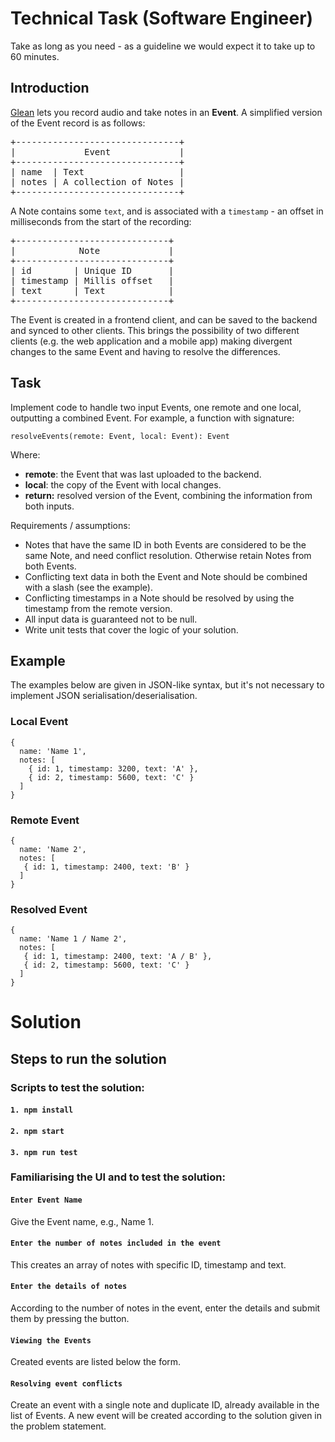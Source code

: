 # Technical Task (Software Engineer)

Take as long as you need - as a guideline we would expect it to take up to 60 minutes.

## Introduction

[Glean](https://glean.co/) lets you record audio and take notes in an **Event**. A simplified version of the Event
record is as follows:

<pre>
+-------------------------------+
|             Event             |
+-------------------------------+
| name  | Text                  | 
| notes | A collection of Notes | 
+-------------------------------+
</pre>

A Note contains some `text`, and is associated with a `timestamp` - an offset in milliseconds from the start of 
the recording:

<pre>
+-----------------------------+
|            Note             |
+-----------------------------+
| id        | Unique ID       |
| timestamp | Millis offset   | 
| text      | Text            | 
+-----------------------------+
</pre>

The Event is created in a frontend client, and can be saved to the backend and synced to other clients. This 
brings the possibility of two different clients (e.g. the web application and a mobile app) making divergent 
changes to the same Event and having to resolve the differences.

## Task

Implement code to handle two input Events, one remote and one local, outputting a combined Event. For example,
a function with signature:

```
resolveEvents(remote: Event, local: Event): Event
```

Where:
- **remote**: the Event that was last uploaded to the backend.
- **local**: the copy of the Event with local changes.
- **return:** resolved version of the Event, combining the information from both inputs.

Requirements / assumptions:
- Notes that have the same ID in both Events are considered to be the same Note, and need conflict resolution. Otherwise retain 
Notes from both Events.
- Conflicting text data in both the Event and Note should be combined with a slash (see the example).
- Conflicting timestamps in a Note should be resolved by using the timestamp from the remote version.
- All input data is guaranteed not to be null.
- Write unit tests that cover the logic of your solution.

## Example
The examples below are given in JSON-like syntax, but it's not necessary to implement JSON serialisation/deserialisation.

### Local Event
```
{
  name: 'Name 1',
  notes: [
    { id: 1, timestamp: 3200, text: 'A' },
    { id: 2, timestamp: 5600, text: 'C' }
  ]
}
```
### Remote Event
```
{
  name: 'Name 2',
  notes: [
   { id: 1, timestamp: 2400, text: 'B' }
  ]
}
```
### Resolved Event
```
{
  name: 'Name 1 / Name 2',
  notes: [
   { id: 1, timestamp: 2400, text: 'A / B' },
   { id: 2, timestamp: 5600, text: 'C' }
  ]
}
```

# Solution

## Steps to run the solution

### Scripts to test the solution:

#### `1. npm install`

#### `2. npm start`

#### `3. npm run test`

### Familiarising the UI and to test the solution:

#### `Enter Event Name`

Give the Event name, e.g., Name 1.

#### `Enter the number of notes included in the event`

This creates an array of notes with specific ID, timestamp and text.

#### `Enter the details of notes`

According to the number of notes in the event, enter the details and submit them by pressing the button.

#### `Viewing the Events`

Created events are listed below the form.

#### `Resolving event conflicts`

Create an event with a single note and duplicate ID, already available in the list of Events. 
A new event will be created according to the solution given in the problem statement.
